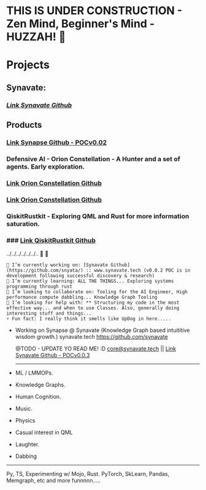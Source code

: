 # THIS IS UNDER CONSTRUCTION - Zen Mind, Beginner's Mind - HUZZAH! 👾

# Projects
## Synavate:
### ***[Link Synavate Github](https://www.github.com/synavate/)***

## Products
### [Link Synapse Github - POCv0.02](https://www.github.com/synavate/synapse-monorepo)

### Defensive AI - Orion Constellation - A Hunter and a set of agents. Early exploration.
### [Link Orion Constellation Github](https://www.github.com/orion-constellation/)
### [Link Orion Constellation Github](https://www.github.com/orion-constellation/)

### QiskitRustkit - Exploring QML and Rust for more information saturation.
### ### [Link QiskitRustkit Github](https://www.github.com/synata/qiskit-ruskit/)


../../../../../../..  👋 👾

    🔭 I’m currently working on: [Synavate Github](https://github.com/snyata/) :: www.synavate.tech (v0.0.2 POC is in development following successful discovery & research)
    🌱 I’m currently learning: ALL THE THINGS... Exploring systems programming through rust
    👯 I’m looking to collaborate on: Tooling for the AI Engineer, High performance compute dabbling... Knowledge Graph Tooling
    🤔 I’m looking for help with: ** Structuring my code in the most effective way... and when to use Classes. Also, generally doing interesting stuff and things...
    ⚡ Fun fact: I really think it smells like UpDog in here.....

- Working on Synapse @ Synavate (Knowledge Graph based intuititive wisdom growth.)
  synavate.tech
  https://github.com/synavate

  @TODO - UPDATE YO READ ME! :D 
  core@synavate.tech || [Link Synavate Github - POCv0.0.3](https://www.github.com/synavate/)

  --------------------
- ML / LMMOPs.
- Knowledge Graphs.
- Human Cognition.
- Music.
- Physics
- Casual interest in QML
- Laughter.
- Dabbing

---------------------
Py, TS, Experimenting w/ Mojo, Rust.
PyTorch, SkLearn, Pandas, Memgraph, etc and more funnnnn.....


<!---
snyata/snyata is a ✨ special ✨ repository because its `README.md` (this file) appears on your GitHub profile.
You can click the Preview link to take a look at your changes.
--->
